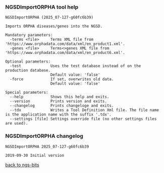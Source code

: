 ### NGSDImportORPHA tool help
	NGSDImportORPHA (2025_07-127-g60fc6b39)
	
	Imports ORPHA diseases/genes into the NGSD.
	
	Mandatory parameters:
	  -terms <file>     Terms XML file from 'https://www.orphadata.com/data/xml/en_product1.xml'.
	  -genes <file>     Terms<>genes XML file from 'https://www.orphadata.com/data/xml/en_product6.xml'.
	
	Optional parameters:
	  -test             Uses the test database instead of on the production database.
	                    Default value: 'false'
	  -force            If set, overwrites old data.
	                    Default value: 'false'
	
	Special parameters:
	  --help            Shows this help and exits.
	  --version         Prints version and exits.
	  --changelog       Prints changeloge and exits.
	  --tdx             Writes a Tool Definition Xml file. The file name is the application name with the suffix '.tdx'.
	  --settings [file] Settings override file (no other settings files are used).
	
### NGSDImportORPHA changelog
	NGSDImportORPHA 2025_07-127-g60fc6b39
	
	2019-09-30 Initial version
[back to ngs-bits](https://github.com/imgag/ngs-bits)